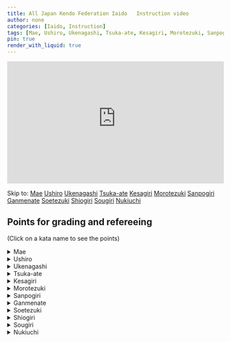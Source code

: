 ```yaml
---
title: All Japan Kendo Federation Iaido   Instruction video
author: none
categories: [Iaido, Instruction]
tags: [Mae, Ushiro, Ukenagashi, Tsuka-ate, Kesagiri, Morotezuki, Sanpogiri, Ganmenate, Soetezuki, Shiogiri, Sougiri, Nukiuchi]
pin: true
render_with_liquid: true
---
```


<style>
.yt {
  position: relative;
  display: block;
  width: 100%; /* width of iframe wrapper */
  height: 0;
  margin: auto;
  padding: 0% 0% 56.25%; /* 16:9 ratio */
  overflow: hidden;
}
.yt iframe {
  position: absolute;
  top: 0; bottom: 0; left: 0;
  width: 100%;
  height: 100%;
  border: 0;
}
</style>


<div class="yt">
  <iframe name="recording" width="560" height="315" src="https://www.youtube-nocookie.com/embed/7Iqzd70sCJo?start=0" allow="autoplay;" allowfullscreen></iframe>
</div>

Skip to: <a href="https://www.youtube-nocookie.com/embed/7Iqzd70sCJo?start=285&autoplay=1" class="post-tag no-text-decoration" target="recording">Mae</a> <a href="https://www.youtube-nocookie.com/embed/7Iqzd70sCJo?start=368&autoplay=1" class="post-tag no-text-decoration" target="recording">Ushiro</a> <a href="https://www.youtube-nocookie.com/embed/7Iqzd70sCJo?start=428&autoplay=1" class="post-tag no-text-decoration" target="recording">Ukenagashi</a> <a href="https://www.youtube-nocookie.com/embed/7Iqzd70sCJo?start=518&autoplay=1" class="post-tag no-text-decoration" target="recording">Tsuka-ate</a> <a href="https://www.youtube-nocookie.com/embed/7Iqzd70sCJo?start=591&autoplay=1" class="post-tag no-text-decoration" target="recording">Kesagiri</a> <a href="https://www.youtube-nocookie.com/embed/7Iqzd70sCJo?start=643&autoplay=1" class="post-tag no-text-decoration" target="recording">Morotezuki</a> <a href="https://www.youtube-nocookie.com/embed/7Iqzd70sCJo?start=705&autoplay=1" class="post-tag no-text-decoration" target="recording">Sanpogiri</a> <a href="https://www.youtube-nocookie.com/embed/7Iqzd70sCJo?start=831&autoplay=1" class="post-tag no-text-decoration" target="recording">Ganmenate</a> <a href="https://www.youtube-nocookie.com/embed/7Iqzd70sCJo?start=899&autoplay=1" class="post-tag no-text-decoration" target="recording">Soetezuki</a> <a href="https://www.youtube-nocookie.com/embed/7Iqzd70sCJo?start=977&autoplay=1" class="post-tag no-text-decoration" target="recording">Shiogiri</a> <a href="https://www.youtube-nocookie.com/embed/7Iqzd70sCJo?start=1118&autoplay=1" class="post-tag no-text-decoration" target="recording">Sougiri</a> <a href="https://www.youtube-nocookie.com/embed/7Iqzd70sCJo?start=1243&autoplay=1" class="post-tag no-text-decoration" target="recording">Nukiuchi</a> 

<!--VID2
<div class="yt">
  <iframe width="560" height="315" src="https://www.youtube-nocookie.com/embed/7Iqzd70sCJo2?start=02" allowfullscreen></iframe>
</div>
VID2-->
<!--timestamps2-->
## Points for grading and refereeing
(Click on a kata name to see the points)


<details>
<summary>
Mae
</summary>
<blockquote>
a. Does the performer do enough Sayabiki when they cut the opponent's face with Nukitsuke?<br>
b. Is the sword taken into Furikaburi with a feeling of thrusting to behind the left ear?<br>
c. Is the tip of the sword above the horizontal position when in Furikaburi?<br>
d. Is the sword brought down without hesitation during Kirioroshi?<br>
e. Is the tip of the sword slightly below horizontal at the end of Kirioroshi?<br>
f. Is the shape and form of Chiburi correct?<br>
g. Is Noto performed correctly?
</blockquote>
</details>

<details>
<summary>
Ushiro
</summary>
<blockquote>
a. When the turn is made, is the left foot moved sufficiently to the front left?<br>
b. Is the horizontal cut made to the opponent's temple?
</blockquote>
</details>

<details>
<summary>
Ukenagashi
</summary>
<blockquote>
a. When the parry is made, does it protect the upper body?<br>
b. Is the left foot brought back behind the right foot and the cut made along the Kesa line?<br>
c. After the cut has been made, is the left hand in front of the navel and the sword tip a little below horizontal?
</blockquote>
</details>

<details>
<summary>
Tsuka-ate
</summary>
<blockquote>
a. Is the Tsukagashira surely pointed at the opponent's solar plexus?<br>
b. When the rear opponent is thrust, is this done with the right elbow extended fully and does the left hand bring the Koiguchi to the navel?<br>
c. When the cut is made, is it on the vertical centerline and from the correct position above the head?
</blockquote>
</details>

<details>
<summary>
Kesagiri
</summary>
<blockquote>
a. When the initial upper cut is made, is the right hand above the right shoulder when the sword is rotated?<br>
b. When Chiburi is performed, is it at the correct angle while the person steps back with the left foot at the same time when their left hand takes hold of the Koiguchi?
</blockquote>
</details>

<details>
<summary>
Morotezuki
</summary>
<blockquote>
a. Is the initial cut correctly made from the opponent's upper head down to their chin when making Nuki Uchi?<br>
b. Does the performer bring their left foot up behind their right? Is Chudan No Kamae correctly made and the sword thrust into the correct target of the body? Is the thrust made with certainty?<br>
c. Does the performer bring their sword above their head in a parrying action when pulling it out from the first opponent?
</blockquote>
</details>

<details>
<summary>
Sanpogiri
</summary>
<blockquote>
a. Is the initial cut to the first opponent made through the correct diagonal angle from the top right side of the head down to the base of the chin?<br>
b. Is the cut to the opponent on the left performed without hesitation?<br>
c. Is the sword brought up to Furikaburi with a parrying action and does the last cut finish at the horizontal?
</blockquote>
</details>

<details>
<summary>
Ganmenate
</summary>
<blockquote>
a. Is the initial strike with the Tsukagashira made between the eyes?<br>
b. When turning to face the opposite direction, is the right hand placed on the hip?<br>
c. When facing the rear opponent, is the body turned completely to the rear with the rear heel slightly raised and in a straight line?<br>
d. Is the thrust performed without too much bend in the knees?
</blockquote>
</details>

<details>
<summary>
Soetezuki
</summary>
<blockquote>
a. When the initial diagonal cut is made from the opponent's right shoulder down through to the waist, is the right hand at the height of the navel and the sword tip slightly above the horizontal level?<br>
b. Is the sword held securely between the left thumb and forefinger with the right hand near the hip?<br>
c. Does the right hand finish in front of the navel after making the thrust and does the thrusting action adequately reach the opponent's body?<br>
d. When showing Zanshin, is the right elbow naturally straight and the right hand no higher or lower than the chest level?
</blockquote>
</details>

<details>
<summary>
Shiogiri
</summary>
<blockquote>
a. Is the strike to the first opponent's hand done firmly and effectively with the flat side of the Tsuka?<br>
b. In making Sayabiki, is the Mune near the Monouchi of the sword on the chest and is the thrust made surely into the solar plexus of the opponent?<br>
c. When the thrust is made, is the left hand brought to the center of the navel and both arms aid the technique with the correct tension?<br>
d. Is the final cut made by going through Waki Gamae without hesitation or pause?
</blockquote>
</details>

<details>
<summary>
Sougiri
</summary>
<blockquote>
a. When the sword is drawn up, is it in a correct position to parry an attack?<br>
b. When moving forwards, does the performer use Okuri Ashi footwork?<br>
c. When making the horizontal cut, is it performed horizontally with the correct angle of the blade?
</blockquote>
</details>

<details>
<summary>
Nukiuchi
</summary>
<blockquote>
a. When the sword is drawn up and out, have both feet moved back adequately to evade the downward cut of the opponent?<br>
b. When the right hand is taken upwards, is it in the center line of the body and is the step forwards with the right foot sufficient to enable the sword to reach the target?
</blockquote>
</details>

